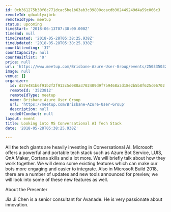 ```yaml
---
id: 0cb361275b30f6c771dcac5be1b63ab3c39800ccacdb302449249d4a59c066c3
remoteId: qdxxblyxjbrb
remoteIdType: meetup
status: upcoming
timeStart: '2018-06-13T07:30:00.000Z'
timeEnd: null
timeCreated: '2018-05-28T05:38:25.938Z'
timeUpdated: '2018-05-28T05:38:25.938Z'
countAttending: '37'
countCapacity: null
countWaitlist: '0'
price: null
url: 'https://www.meetup.com/Brisbane-Azure-User-Group/events/250335032/'
image: null
venue: {}
organizer:
  id: d37e481b6f91b2f2f912c5d080a3702409d9f7b9468a3d18e2b5b8f625c06702
  remoteId: '3523812'
  remoteIdType: meetup
  name: Brisbane Azure User Group
  url: 'https://meetup.com/Brisbane-Azure-User-Group'
  description: null
  codeOfConduct: null
layout: event
title: Looking into MS Conversational AI Tech Stack
date: '2018-05-28T05:38:25.938Z'

---
```

<p>All the tech giants are heavily investing in Conversational AI. Microsoft offers a powerful and portable tech stack such as Azure Bot Service, LUIS, QnA Maker, Cortana skills and a lot more. We will briefly talk about how they work together. We will demo some existing features which can make our bots more engaging and easier to integrate. Also in Microsoft Build 2018, there are a number of updates and new tools announced for preview, we will look into some of these new features as well.</p> <p>About the Presenter</p> <p>Jia Ji Chen is a senior consultant for Avanade. He is very passionate about innovation.</p>
